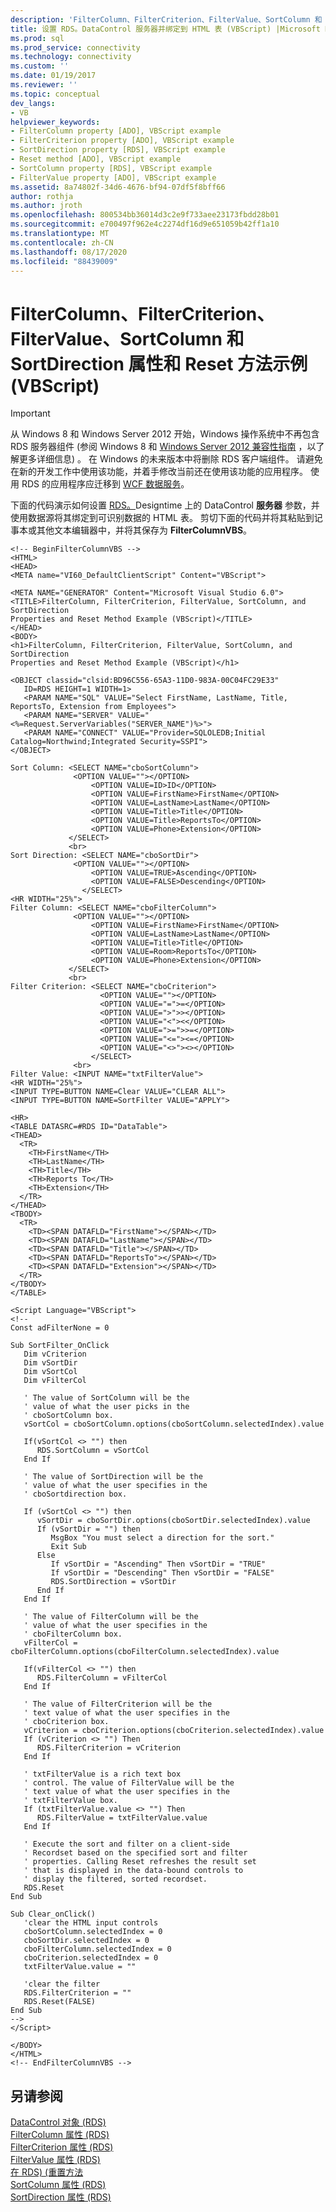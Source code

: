 ```yaml
---
description: 'FilterColumn、FilterCriterion、FilterValue、SortColumn 和 SortDirection 属性和 Reset 方法示例 (VBScript) '
title: 设置 RDS。DataControl 服务器并绑定到 HTML 表 (VBScript) |Microsoft Docs
ms.prod: sql
ms.prod_service: connectivity
ms.technology: connectivity
ms.custom: ''
ms.date: 01/19/2017
ms.reviewer: ''
ms.topic: conceptual
dev_langs:
- VB
helpviewer_keywords:
- FilterColumn property [ADO], VBScript example
- FilterCriterion property [ADO], VBScript example
- SortDirection property [RDS], VBScript example
- Reset method [ADO], VBScript example
- SortColumn property [RDS], VBScript example
- FilterValue property [ADO], VBScript example
ms.assetid: 8a74802f-34d6-4676-bf94-07df5f8bff66
author: rothja
ms.author: jroth
ms.openlocfilehash: 800534bb36014d3c2e9f733aee23173fbdd28b01
ms.sourcegitcommit: e700497f962e4c2274df16d9e651059b42ff1a10
ms.translationtype: MT
ms.contentlocale: zh-CN
ms.lasthandoff: 08/17/2020
ms.locfileid: "88439009"
---
```

# <a name="filtercolumn-filtercriterion-filtervalue-sortcolumn-and-sortdirection-properties-and-reset-method-example-vbscript"></a>FilterColumn、FilterCriterion、FilterValue、SortColumn 和 SortDirection 属性和 Reset 方法示例 (VBScript) 
> [!IMPORTANT]
>  从 Windows 8 和 Windows Server 2012 开始，Windows 操作系统中不再包含 RDS 服务器组件 (参阅 Windows 8 和 [Windows Server 2012 兼容性指南](https://www.microsoft.com/download/details.aspx?id=27416) ，以了解更多详细信息) 。 在 Windows 的未来版本中将删除 RDS 客户端组件。 请避免在新的开发工作中使用该功能，并着手修改当前还在使用该功能的应用程序。 使用 RDS 的应用程序应迁移到 [WCF 数据服务](https://go.microsoft.com/fwlink/?LinkId=199565)。  
  
 下面的代码演示如何设置 [RDS。](../../../ado/reference/rds-api/datacontrol-object-rds.md)Designtime 上的 DataControl **服务器** 参数，并使用数据源将其绑定到可识别数据的 HTML 表。 剪切下面的代码并将其粘贴到记事本或其他文本编辑器中，并将其保存为 **FilterColumnVBS**。  
  
```  
<!-- BeginFilterColumnVBS -->  
<HTML>  
<HEAD>  
<META name="VI60_DefaultClientScript" Content="VBScript">  
  
<META NAME="GENERATOR" Content="Microsoft Visual Studio 6.0">  
<TITLE>FilterColumn, FilterCriterion, FilterValue, SortColumn, and SortDirection   
Properties and Reset Method Example (VBScript)</TITLE>  
</HEAD>  
<BODY>  
<h1>FilterColumn, FilterCriterion, FilterValue, SortColumn, and SortDirection   
Properties and Reset Method Example (VBScript)</h1>  
  
<OBJECT classid="clsid:BD96C556-65A3-11D0-983A-00C04FC29E33"  
   ID=RDS HEIGHT=1 WIDTH=1>  
   <PARAM NAME="SQL" VALUE="Select FirstName, LastName, Title, ReportsTo, Extension from Employees">  
   <PARAM NAME="SERVER" VALUE="<%=Request.ServerVariables("SERVER_NAME")%>">  
   <PARAM NAME="CONNECT" VALUE="Provider=SQLOLEDB;Initial Catalog=Northwind;Integrated Security=SSPI">  
</OBJECT>  
  
Sort Column: <SELECT NAME="cboSortColumn">   
              <OPTION VALUE=""></OPTION>  
                  <OPTION VALUE=ID>ID</OPTION>  
                  <OPTION VALUE=FirstName>FirstName</OPTION>  
                  <OPTION VALUE=LastName>LastName</OPTION>  
                  <OPTION VALUE=Title>Title</OPTION>  
                  <OPTION VALUE=Title>ReportsTo</OPTION>  
                  <OPTION VALUE=Phone>Extension</OPTION>  
             </SELECT>  
             <br>  
Sort Direction: <SELECT NAME="cboSortDir">   
              <OPTION VALUE=""></OPTION>  
                  <OPTION VALUE=TRUE>Ascending</OPTION>  
                  <OPTION VALUE=FALSE>Descending</OPTION>  
                </SELECT>  
<HR WIDTH="25%">  
Filter Column: <SELECT NAME="cboFilterColumn">   
              <OPTION VALUE=""></OPTION>  
                  <OPTION VALUE=FirstName>FirstName</OPTION>  
                  <OPTION VALUE=LastName>LastName</OPTION>  
                  <OPTION VALUE=Title>Title</OPTION>  
                  <OPTION VALUE=Room>ReportsTo</OPTION>  
                  <OPTION VALUE=Phone>Extension</OPTION>  
             </SELECT>  
             <br>  
Filter Criterion: <SELECT NAME="cboCriterion">   
                    <OPTION VALUE=""></OPTION>  
                    <OPTION VALUE="=">=</OPTION>  
                    <OPTION VALUE=">">></OPTION>  
                    <OPTION VALUE="<"><</OPTION>  
                    <OPTION VALUE=">=">>=</OPTION>  
                    <OPTION VALUE="<="><=</OPTION>  
                    <OPTION VALUE="<>"><></OPTION>  
                  </SELECT>   
              <br>  
Filter Value: <INPUT NAME="txtFilterValue">  
<HR WIDTH="25%">  
<INPUT TYPE=BUTTON NAME=Clear VALUE="CLEAR ALL">    
<INPUT TYPE=BUTTON NAME=SortFilter VALUE="APPLY">  
  
<HR>  
<TABLE DATASRC=#RDS ID="DataTable">  
<THEAD>  
  <TR>  
    <TH>FirstName</TH>  
    <TH>LastName</TH>  
    <TH>Title</TH>  
    <TH>Reports To</TH>  
    <TH>Extension</TH>  
  </TR>  
</THEAD>  
<TBODY>  
  <TR>  
    <TD><SPAN DATAFLD="FirstName"></SPAN></TD>  
    <TD><SPAN DATAFLD="LastName"></SPAN></TD>  
    <TD><SPAN DATAFLD="Title"></SPAN></TD>  
    <TD><SPAN DATAFLD="ReportsTo"></SPAN></TD>  
    <TD><SPAN DATAFLD="Extension"></SPAN></TD>  
  </TR>  
</TBODY>  
</TABLE>  
  
<Script Language="VBScript">  
<!--  
Const adFilterNone = 0  
  
Sub SortFilter_OnClick  
   Dim vCriterion  
   Dim vSortDir  
   Dim vSortCol  
   Dim vFilterCol  
  
   ' The value of SortColumn will be the   
   ' value of what the user picks in the  
   ' cboSortColumn box.  
   vSortCol = cboSortColumn.options(cboSortColumn.selectedIndex).value  
  
   If(vSortCol <> "") then  
      RDS.SortColumn = vSortCol  
   End If  
  
   ' The value of SortDirection will be the   
   ' value of what the user specifies in the  
   ' cboSortdirection box.  
  
   If (vSortCol <> "") then  
      vSortDir = cboSortDir.options(cboSortDir.selectedIndex).value  
      If (vSortDir = "") then  
         MsgBox "You must select a direction for the sort."  
         Exit Sub  
      Else  
         If vSortDir = "Ascending" Then vSortDir = "TRUE"  
         If vSortDir = "Descending" Then vSortDir = "FALSE"  
         RDS.SortDirection = vSortDir  
      End If  
   End If  
  
   ' The value of FilterColumn will be the   
   ' value of what the user specifies in the  
   ' cboFilterColumn box.  
   vFilterCol = cboFilterColumn.options(cboFilterColumn.selectedIndex).value  
  
   If(vFilterCol <> "") then  
      RDS.FilterColumn = vFilterCol  
   End If  
  
   ' The value of FilterCriterion will be the   
   ' text value of what the user specifies in the  
   ' cboCriterion box.  
   vCriterion = cboCriterion.options(cboCriterion.selectedIndex).value  
   If (vCriterion <> "") Then  
      RDS.FilterCriterion = vCriterion  
   End If  
  
   ' txtFilterValue is a rich text box  
   ' control. The value of FilterValue will be the   
   ' text value of what the user specifies in the  
   ' txtFilterValue box.  
   If (txtFilterValue.value <> "") Then  
      RDS.FilterValue = txtFilterValue.value  
   End If  
  
   ' Execute the sort and filter on a client-side  
   ' Recordset based on the specified sort and filter  
   ' properties. Calling Reset refreshes the result set  
   ' that is displayed in the data-bound controls to  
   ' display the filtered, sorted recordset.  
   RDS.Reset  
End Sub  
  
Sub Clear_onClick()  
   'clear the HTML input controls  
   cboSortColumn.selectedIndex = 0  
   cboSortDir.selectedIndex = 0  
   cboFilterColumn.selectedIndex = 0  
   cboCriterion.selectedIndex = 0  
   txtFilterValue.value = ""  
  
   'clear the filter  
   RDS.FilterCriterion = ""  
   RDS.Reset(FALSE)  
End Sub  
-->  
</Script>  
  
</BODY>  
</HTML>  
<!-- EndFilterColumnVBS -->  
```  
  
## <a name="see-also"></a>另请参阅  
 [DataControl 对象 (RDS) ](../../../ado/reference/rds-api/datacontrol-object-rds.md)   
 [FilterColumn 属性 (RDS) ](../../../ado/reference/rds-api/filtercolumn-property-rds.md)   
 [FilterCriterion 属性 (RDS) ](../../../ado/reference/rds-api/filtercriterion-property-rds.md)   
 [FilterValue 属性 (RDS) ](../../../ado/reference/rds-api/filtervalue-property-rds.md)   
 [在 RDS)  (重置方法 ](../../../ado/reference/rds-api/reset-method-rds.md)   
 [SortColumn 属性 (RDS) ](../../../ado/reference/rds-api/sortcolumn-property-rds.md)   
 [SortDirection 属性 (RDS)](../../../ado/reference/rds-api/sortdirection-property-rds.md)


